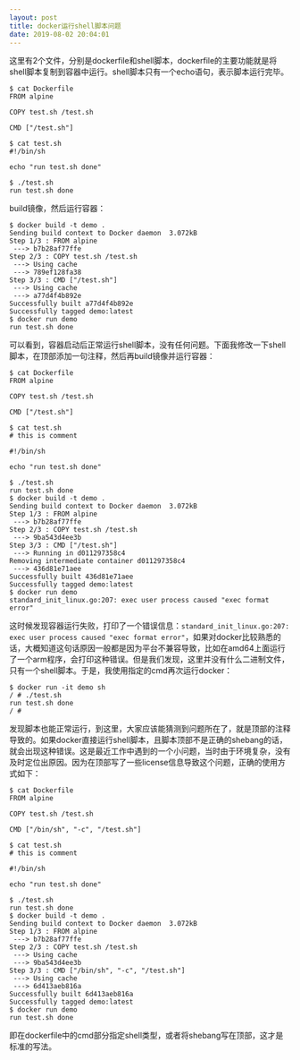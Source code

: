 ```yaml
---
layout: post
title: docker运行shell脚本问题
date: 2019-08-02 20:04:01
---
```


这里有2个文件，分别是dockerfile和shell脚本，dockerfile的主要功能就是将shell脚本复制到容器中运行。shell脚本只有一个echo语句，表示脚本运行完毕。

```
$ cat Dockerfile
FROM alpine

COPY test.sh /test.sh

CMD ["/test.sh"]

$ cat test.sh
#!/bin/sh

echo "run test.sh done"

$ ./test.sh
run test.sh done

```

build镜像，然后运行容器：

```
$ docker build -t demo .
Sending build context to Docker daemon  3.072kB
Step 1/3 : FROM alpine
 ---> b7b28af77ffe
Step 2/3 : COPY test.sh /test.sh
 ---> Using cache
 ---> 789ef128fa38
Step 3/3 : CMD ["/test.sh"]
 ---> Using cache
 ---> a77d4f4b892e
Successfully built a77d4f4b892e
Successfully tagged demo:latest
$ docker run demo
run test.sh done
```

可以看到，容器启动后正常运行shell脚本，没有任何问题。下面我修改一下shell脚本，在顶部添加一句注释，然后再build镜像并运行容器：

```
$ cat Dockerfile
FROM alpine

COPY test.sh /test.sh

CMD ["/test.sh"]

$ cat test.sh
# this is comment

#!/bin/sh

echo "run test.sh done"

$ ./test.sh
run test.sh done
$ docker build -t demo .
Sending build context to Docker daemon  3.072kB
Step 1/3 : FROM alpine
 ---> b7b28af77ffe
Step 2/3 : COPY test.sh /test.sh
 ---> 9ba543d4ee3b
Step 3/3 : CMD ["/test.sh"]
 ---> Running in d011297358c4
Removing intermediate container d011297358c4
 ---> 436d81e71aee
Successfully built 436d81e71aee
Successfully tagged demo:latest
$ docker run demo
standard_init_linux.go:207: exec user process caused "exec format error"

```

这时候发现容器运行失败，打印了一个错误信息：`standard_init_linux.go:207: exec user process caused "exec format error"`，如果对docker比较熟悉的话，大概知道这句话原因一般都是因为平台不兼容导致，比如在amd64上面运行了一个arm程序，会打印这种错误。但是我们发现，这里并没有什么二进制文件，只有一个shell脚本。于是，我使用指定的cmd再次运行docker：

```
$ docker run -it demo sh
/ # ./test.sh
run test.sh done
/ #
```

发现脚本也能正常运行，到这里，大家应该能猜测到问题所在了，就是顶部的注释导致的。如果docker直接运行shell脚本，且脚本顶部不是正确的shebang的话，就会出现这种错误。这是最近工作中遇到的一个小问题，当时由于环境复杂，没有及时定位出原因。因为在顶部写了一些license信息导致这个问题，正确的使用方式如下：

```
$ cat Dockerfile
FROM alpine

COPY test.sh /test.sh

CMD ["/bin/sh", "-c", "/test.sh"]

$ cat test.sh
# this is comment

#!/bin/sh

echo "run test.sh done"

$ ./test.sh
run test.sh done
$ docker build -t demo .
Sending build context to Docker daemon  3.072kB
Step 1/3 : FROM alpine
 ---> b7b28af77ffe
Step 2/3 : COPY test.sh /test.sh
 ---> Using cache
 ---> 9ba543d4ee3b
Step 3/3 : CMD ["/bin/sh", "-c", "/test.sh"]
 ---> Using cache
 ---> 6d413aeb816a
Successfully built 6d413aeb816a
Successfully tagged demo:latest
$ docker run demo
run test.sh done

```

即在dockerfile中的cmd部分指定shell类型，或者将shebang写在顶部，这才是标准的写法。
